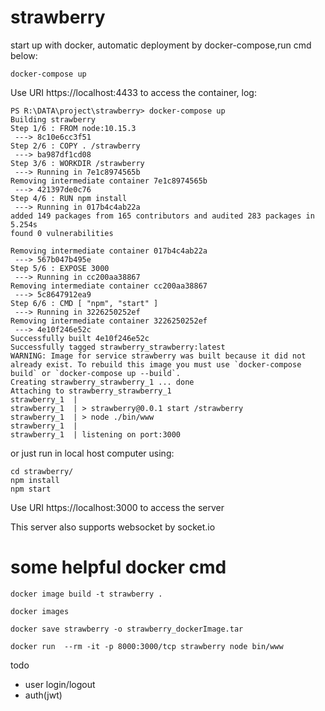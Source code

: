 # strawberry
start up with docker,
automatic deployment by docker-compose,run cmd below:
```
docker-compose up
```
Use URI https://localhost:4433 to access the container,
log:
```
PS R:\DATA\project\strawberry> docker-compose up
Building strawberry
Step 1/6 : FROM node:10.15.3
 ---> 8c10e6cc3f51
Step 2/6 : COPY . /strawberry
 ---> ba987df1cd08
Step 3/6 : WORKDIR /strawberry
 ---> Running in 7e1c8974565b
Removing intermediate container 7e1c8974565b
 ---> 421397de0c76
Step 4/6 : RUN npm install
 ---> Running in 017b4c4ab22a
added 149 packages from 165 contributors and audited 283 packages in 5.254s
found 0 vulnerabilities

Removing intermediate container 017b4c4ab22a
 ---> 567b047b495e
Step 5/6 : EXPOSE 3000
 ---> Running in cc200aa38867
Removing intermediate container cc200aa38867
 ---> 5c8647912ea9
Step 6/6 : CMD [ "npm", "start" ]
 ---> Running in 3226250252ef
Removing intermediate container 3226250252ef
 ---> 4e10f246e52c
Successfully built 4e10f246e52c
Successfully tagged strawberry_strawberry:latest
WARNING: Image for service strawberry was built because it did not already exist. To rebuild this image you must use `docker-compose build` or `docker-compose up --build`.
Creating strawberry_strawberry_1 ... done
Attaching to strawberry_strawberry_1
strawberry_1  |
strawberry_1  | > strawberry@0.0.1 start /strawberry
strawberry_1  | > node ./bin/www
strawberry_1  |
strawberry_1  | listening on port:3000
```

or just run in local host computer using:
```
cd strawberry/
npm install
npm start

```
Use URI https://localhost:3000 to access the server

This server also supports websocket by socket.io 


# some helpful docker cmd

```
docker image build -t strawberry .

docker images

docker save strawberry -o strawberry_dockerImage.tar

docker run  --rm -it -p 8000:3000/tcp strawberry node bin/www
```

todo 
- user login/logout
- auth(jwt)

